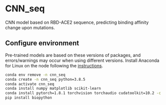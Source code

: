 # CNN_seq
  CNN model based on RBD-ACE2 sequence, predicting binding affinity change upon mutations.

## Configure environment
  Pre-trained models are based on these versions of packages, and errors/warnings may occur when using different versions.
  Install Anaconda for Linux on the node following the [instructions](https://docs.anaconda.com/anaconda/install/linux/).
  ```bash
  conda env remove -n cnn_seq
  conda create -n cnn_seq python=3.8.5
  conda activate cnn_seq
  conda install numpy matplotlib scikit-learn
  conda install pytorch=1.8.1 torchvision torchaudio cudatoolkit=10.2 -c pytorch
  pip install biopython
  ```



